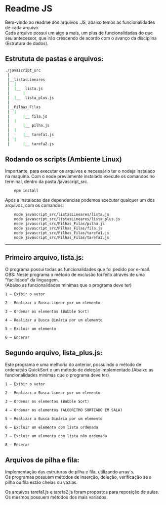 # Readme JS

Bem-vindo ao readme dos arquivos .JS, abaixo temos as funcionalidades de cada arquivo.  
Cada arquivo possui um algo a mais, um plus de funcionalidades do que seu antecessor, que irão
crescendo de acordo com o avanço da disciplina (Estrutura de dados).

## Estrututa de pastas e arquivos:  

```bash
./javascript_src  
 |
 |__listasLineares
 |	|
 |	|__  lista.js
 |      |
 |	|__  lista_plus.js
 |
 |__Pilhas_Filas
 |	|
 |      |__ fila.js
 |	|
 |      |__ pilha.js
 |	|
 |      |__ tarefa1.js
 |	|
 |      |__ tarefa2.js
 ```
 ## Rodando os scripts (Ambiente Linux)  
 
Importante, para executar os arquivos e necessário ter o nodejs instalado na maquina. Com o node previamente instalado execute os comandos no terminal, dentro da pasta /javascript_src.

```bash
	npm install
```

Apos a instalacao das dependencias podemos executar qualquer um dos arquivos, com os comandos:

```bash
	node javascript_src/listasLineares/lista.js
	node javascript_src/listasLineares/lista_plus.js
	node javascript_src/Pilhas_Filas/pilha.js
	node javascript_src/Pilhas_Filas/fila.js
	node javascript_src/Pilhas_Filas/tarefa1.js
	node javascript_src/Pilhas_Filas/tarefa2.js
```
-----

## Primeiro arquivo, lista.js: 
O programa possui todas as funcionalidades que foi pedido por e-mail.
OBS: Neste programa o método de exclusão foi feito através de uma
"facilidade" da linguagem.  
(Abaixo as funcionalidades minimas que o programa deve ter) 

```
1 – Exibir o vetor

2 – Realizar a Busca Linear por um elemento

3 – Ordenar os elementos (Bubble Sort)

4 – Realizar a Busca Binária por um elemento

5 – Excluir um elemento

6 – Encerar

```

## Segundo arquivo, lista_plus.js:
Este programa e uma melhoria do anterior, possuindo o método de ordenação
QuickSort e um método de deleção implementado.(Abaixo as funcionalidades minimas que o programa deve ter)   

```
1 – Exibir o vetor

2 – Realizar a Busca Linear por um elemento

3 – Ordenar os elementos (Bubble Sort)

4 – Ordenar os elementos (ALGORITMO SORTEADO EM SALA)  

5 – Realizar a Busca Binária por um elemento

6 – Excluir um elemento com lista ordenada

7 – Excluir um elemento com lista não ordenada  

8 – Encerar

```

## Arquivos de pilha e fila:
Implementação das estruturas de pilha e fila, utilizando array`s.  
Os programas possuem métodos de inserção, deleção, verificação se a pilha ou fila estão cheias ou vazias.  

Os arquivos tarefa1.js e tarefa2.js foram propostos para reposição de aulas.
Os mesmos possuem métodos dos mais variados.



